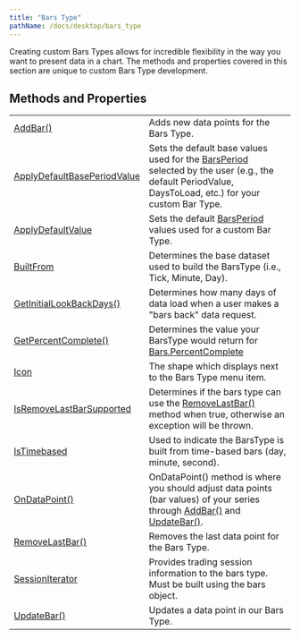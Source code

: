 ```yaml
---
title: "Bars Type"
pathName: /docs/desktop/bars_type
---
```


Creating custom Bars Types allows for incredible flexibility in the way you want to present data in a chart. The methods and properties covered in this section are unique to custom Bars Type development.

## Methods and Properties

|  |  |
| --- | --- |
| [AddBar()](/docs/desktop/addbar) | Adds new data points for the Bars Type. |
| [ApplyDefaultBasePeriodValue](/docs/desktop/applydefaultbaseperiodvalue) | Sets the default base values used for the [BarsPeriod](/docs/desktop/barsperiod) selected by the user (e.g., the default PeriodValue, DaysToLoad, etc.) for your custom Bar Type. |
| [ApplyDefaultValue](/docs/desktop/applydefaultvalue) | Sets the default [BarsPeriod](/docs/desktop/barsperiod) values used for a custom Bar Type. |
| [BuiltFrom](/docs/desktop/builtfrom) | Determines the base dataset used to build the BarsType (i.e., Tick, Minute, Day). |
| [GetInitialLookBackDays()](/docs/desktop/getinitiallookbackdays) | Determines how many days of data load when a user makes a "bars back" data request. |
| [GetPercentComplete()](/docs/desktop/getpercentcomplete) | Determines the value your BarsType would return for [Bars.PercentComplete](/docs/desktop/percentcomplete) |
| [Icon](/docs/desktop/icon_barstype) | The shape which displays next to the Bars Type menu item. |
| [IsRemoveLastBarSupported](/docs/desktop/isremovelastbarsupported) | Determines if the bars type can use the [RemoveLastBar()](/docs/desktop/removelastbar) method when true, otherwise an exception will be thrown. |
| [IsTimebased](/docs/desktop/barstype_istimebased) | Used to indicate the BarsType is built from time-based bars (day, minute, second). |
| [OnDataPoint()](/docs/desktop/ondatapoint) | OnDataPoint() method is where you should adjust data points (bar values) of your series through [AddBar()](/docs/desktop/addbar) and [UpdateBar()](/docs/desktop/updatebar). |
| [RemoveLastBar()](/docs/desktop/removelastbar) | Removes the last data point for the Bars Type. |
| [SessionIterator](/docs/desktop/barstype_sessioniterator) | Provides trading session information to the bars type. Must be built using the bars object. |
| [UpdateBar()](/docs/desktop/updatebar) | Updates a data point in our Bars Type. |
